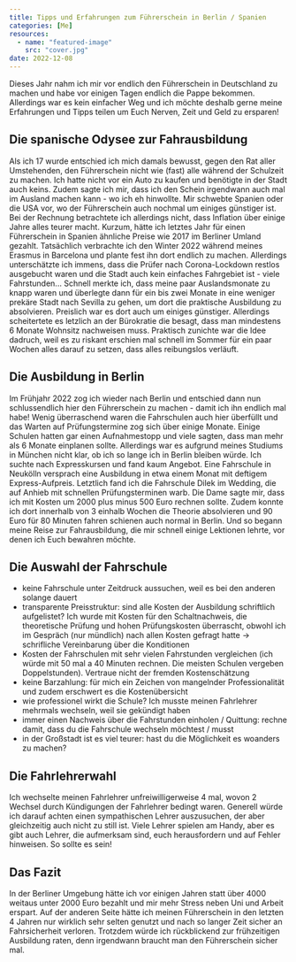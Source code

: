 ```yaml
---
title: Tipps und Erfahrungen zum Führerschein in Berlin / Spanien
categories: [Me]
resources:
  - name: "featured-image"
    src: "cover.jpg"
date: 2022-12-08
---
```


Dieses Jahr nahm ich mir vor endlich den Führerschein in Deutschland zu machen und habe vor einigen Tagen endlich die Pappe bekommen. Allerdings war es kein einfacher Weg und ich möchte deshalb gerne meine Erfahrungen und Tipps teilen um Euch Nerven, Zeit und Geld zu ersparen!

## Die spanische Odysee zur Fahrausbildung

Als ich 17 wurde entschied ich mich damals bewusst, gegen den Rat aller Umstehenden, den Führerschein nicht wie (fast) alle während der Schulzeit zu machen.
Ich hatte nicht vor ein Auto zu kaufen und benötigte in der Stadt auch keins. Zudem sagte ich mir, dass ich den Schein irgendwann auch mal im Ausland machen kann - wo ich eh hinwollte. Mir schwebte Spanien oder die USA vor, wo der Führerschein auch nochmal um einiges günstiger ist.
Bei der Rechnung betrachtete ich allerdings nicht, dass Inflation über einige Jahre alles teurer macht. Kurzum, hätte ich letztes Jahr für einen Führerschein in Spanien ähnliche Preise wie 2017 im Berliner Umland gezahlt. Tatsächlich verbrachte ich den Winter 2022 während meines Erasmus in Barcelona und plante fest ihn dort endlich zu machen. Allerdings unterschätzte ich immens, dass die Prüfer nach Corona-Lockdown restlos ausgebucht waren und die Stadt auch kein einfaches Fahrgebiet ist - viele Fahrstunden...
Schnell merkte ich, dass meine paar Auslandsmonate zu knapp waren und überlegte dann für ein bis zwei Monate in eine weniger prekäre Stadt nach Sevilla zu gehen, um dort die praktische Ausbildung zu absolvieren. Preislich war es dort auch um einiges günstiger. Allerdings scheitertete es letzlich an der Bürokratie die besagt, dass man mindestens 6 Monate Wohnsitz nachweisen muss.
Praktisch zunichte war die Idee dadruch, weil es zu riskant erschien mal schnell im Sommer für ein paar Wochen alles darauf zu setzen, dass alles reibungslos verläuft.

## Die Ausbildung in Berlin

Im Frühjahr 2022 zog ich wieder nach Berlin und entschied dann nun schlussendlich hier den Führerschein zu machen - damit ich ihn endlich mal habe!
Wenig überraschend waren die Fahrschulen auch hier überfüllt und das Warten auf Prüfungstermine zog sich über einige Monate. Einige Schulen hatten gar einen Aufnahmestopp und viele sagten, dass man mehr als 6 Monate einplanen sollte.
Allerdings war es aufgrund meines Studiums in München nicht klar, ob ich so lange ich in Berlin bleiben würde.
Ich suchte nach Expresskursen und fand kaum Angebot. Eine Fahrschule in Neukölln versprach eine Ausbildung in etwa einem Monat mit deftigem Express-Aufpreis.
Letztlich fand ich die Fahrschule Dilek im Wedding, die auf Anhieb mit schnellen Prüfungsterminen warb. Die Dame sagte mir, dass ich mit Kosten um 2000 plus minus 500 Euro rechnen sollte. Zudem konnte ich dort innerhalb von 3 einhalb Wochen die Theorie absolvieren und 90 Euro für 80 Minuten fahren schienen auch normal in Berlin.
Und so begann meine Reise zur Fahrausbildung, die mir schnell einige Lektionen lehrte, vor denen ich Euch bewahren möchte.

## Die Auswahl der Fahrschule

- keine Fahrschule unter Zeitdruck aussuchen, weil es bei den anderen solange dauert
- transparente Preisstruktur: sind alle Kosten der Ausbildung schriftlich aufgelistet? Ich wurde mit Kosten für den Schaltnachweis, die theoretische Prüfung und hohen Prüfungskosten überrascht, obwohl ich im Gespräch (nur mündlich) nach allen Kosten gefragt hatte -> schrifliche Vereinbarung über die Konditionen
- Kosten der Fahrschulen mit sehr vielen Fahrstunden vergleichen (ich würde mit 50 mal a 40 Minuten rechnen. Die meisten Schulen vergeben Doppelstunden). Vertraue nicht der fremden Kostenschätzung
- keine Barzahlung: für mich ein Zeichen von mangelnder Professionalität und zudem erschwert es die Kostenübersicht
- wie professionel wirkt die Schule? Ich musste meinen Fahrlehrer mehrmals wechseln, weil sie gekündigt haben
- immer einen Nachweis über die Fahrstunden einholen / Quittung: rechne damit, dass du die Fahrschule wechseln möchtest / musst
- in der Großstadt ist es viel teurer: hast du die Möglichkeit es woanders zu machen?

## Die Fahrlehrerwahl

Ich wechselte meinen Fahrlehrer unfreiwilligerweise 4 mal, wovon 2 Wechsel durch Kündigungen der Fahrlehrer bedingt waren. Generell würde ich darauf achten einen sympathischen Lehrer auszusuchen, der aber gleichzeitig auch nicht zu still ist. Viele Lehrer spielen am Handy, aber es gibt auch Lehrer, die aufmerksam sind, euch herausfordern und auf Fehler hinweisen. So sollte es sein!

## Das Fazit

In der Berliner Umgebung hätte ich vor einigen Jahren statt über 4000 weitaus unter 2000 Euro bezahlt und mir mehr Stress neben Uni und Arbeit erspart. Auf der anderen Seite hätte ich meinen Führerschein in den letzten 4 Jahren nur wirklich sehr selten genutzt und nach so langer Zeit sicher an Fahrsicherheit verloren. Trotzdem würde ich rückblickend zur frühzeitigen Ausbildung raten, denn irgendwann braucht man den Führerschein sicher mal.
